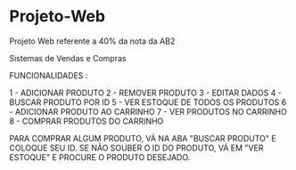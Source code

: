 # Projeto-Web
Projeto Web referente a 40% da nota da AB2

Sistemas de Vendas e Compras

FUNCIONALIDADES :

1 - ADICIONAR PRODUTO
2 - REMOVER PRODUTO
3 - EDITAR DADOS
4 - BUSCAR PRODUTO POR ID
5 - VER ESTOQUE DE TODOS OS PRODUTOS
6 - ADICIONAR PRODUTO AO CARRINHO
7 - VER PRODUTOS NO CARRINHO
8 - COMPRAR PRODUTOS DO CARRINHO

PARA COMPRAR ALGUM PRODUTO, VÁ NA ABA "BUSCAR PRODUTO" E COLOQUE SEU ID. SE NÃO SOUBER O ID DO PRODUTO, VÁ EM "VER ESTOQUE" E PROCURE O PRODUTO DESEJADO.
